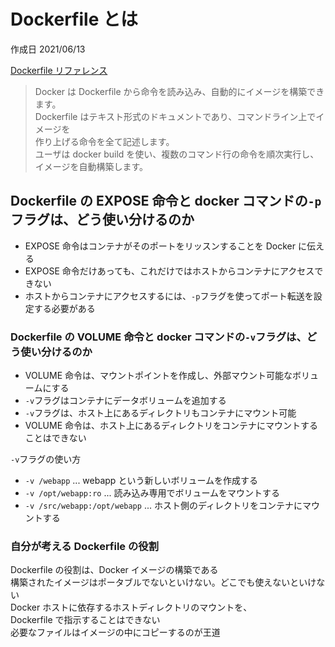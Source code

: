 # Dockerfile とは

作成日 2021/06/13

[Dockerfile リファレンス](http://docs.docker.jp/engine/reference/builder.html)

> Docker は Dockerfile から命令を読み込み、自動的にイメージを構築できます。\
> Dockerfile はテキスト形式のドキュメントであり、コマンドライン上でイメージを\
> 作り上げる命令を全て記述します。\
> ユーザは docker build を使い、複数のコマンド行の命令を順次実行し、\
> イメージを自動構築します。

## Dockerfile の EXPOSE 命令と docker コマンドの`-p`フラグは、どう使い分けるのか

- EXPOSE 命令はコンテナがそのポートをリッスンすることを Docker に伝える
- EXPOSE 命令だけあっても、これだけではホストからコンテナにアクセスできない
- ホストからコンテナにアクセスするには、`-p`フラグを使ってポート転送を設定する必要がある

### Dockerfile の VOLUME 命令と docker コマンドの`-v`フラグは、どう使い分けるのか

- VOLUME 命令は、マウントポイントを作成し、外部マウント可能なボリュームにする
- `-v`フラグはコンテナにデータボリュームを追加する
- `-v`フラグは、ホスト上にあるディレクトリもコンテナにマウント可能
- VOLUME 命令は、ホスト上にあるディレクトリをコンテナにマウントすることはできない

`-v`フラグの使い方

- `-v /webapp` ... webapp という新しいボリュームを作成する
- `-v /opt/webapp:ro` ... 読み込み専用でボリュームをマウントする
- `-v /src/webapp:/opt/webapp` ... ホスト側のディレクトリをコンテナにマウントする

### 自分が考える Dockerfile の役割

Dockerfile の役割は、Docker イメージの構築である\
構築されたイメージはポータブルでないといけない。どこでも使えないといけない\
Docker ホストに依存するホストディレクトリのマウントを、\
Dockerfile で指示することはできない\
必要なファイルはイメージの中にコピーするのが王道
